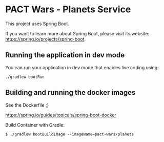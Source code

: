 # PACT Wars - Planets Service

This project uses Spring Boot.

If you want to learn more about Spring Boot, please visit its website: https://spring.io/projects/spring-boot.

## Running the application in dev mode

You can run your application in dev mode that enables live coding using:
```
./gradlew bootRun
```

## Building and running the docker images

See the Dockerfile ;)

https://spring.io/guides/topicals/spring-boot-docker

Build Container with Gradle: 

`$ ./gradlew bootBuildImage --imageName=pact-wars/planets`
